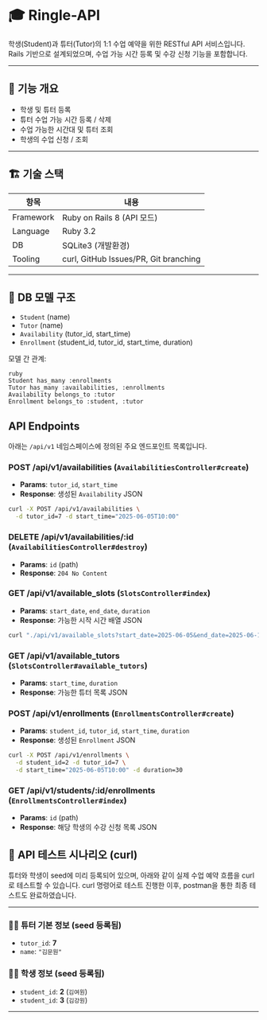 # 🎓 Ringle-API

학생(Student)과 튜터(Tutor)의 1:1 수업 예약을 위한 RESTful API 서비스입니다.  
Rails 기반으로 설계되었으며, 수업 가능 시간 등록 및 수강 신청 기능을 포함합니다.

---

## 🚀 기능 개요

- 학생 및 튜터 등록
- 튜터 수업 가능 시간 등록 / 삭제
- 수업 가능한 시간대 및 튜터 조회
- 학생의 수업 신청 / 조회

---

## 🏗️ 기술 스택

| 항목 | 내용 |
|------|------|
| Framework | Ruby on Rails 8 (API 모드) |
| Language | Ruby 3.2 |
| DB | SQLite3 (개발환경) |
| Tooling | curl, GitHub Issues/PR, Git branching |

---

## 📂 DB 모델 구조

- `Student` (name)
- `Tutor` (name)
- `Availability` (tutor_id, start_time)
- `Enrollment` (student_id, tutor_id, start_time, duration)

모델 간 관계:

```
ruby
Student has_many :enrollments  
Tutor has_many :availabilities, :enrollments  
Availability belongs_to :tutor  
Enrollment belongs_to :student, :tutor

```

## API Endpoints

아래는 `/api/v1` 네임스페이스에 정의된 주요 엔드포인트 목록입니다.

### POST /api/v1/availabilities (`AvailabilitiesController#create`)
- **Params**: `tutor_id`, `start_time`
- **Response**: 생성된 `Availability` JSON
```bash
curl -X POST /api/v1/availabilities \
  -d tutor_id=7 -d start_time="2025-06-05T10:00"
```

### DELETE /api/v1/availabilities/:id (`AvailabilitiesController#destroy`)
- **Params**: `id` (path)
- **Response**: `204 No Content`

### GET /api/v1/available_slots (`SlotsController#index`)
- **Params**: `start_date`, `end_date`, `duration`
- **Response**: 가능한 시작 시간 배열 JSON
```bash
curl "./api/v1/available_slots?start_date=2025-06-05&end_date=2025-06-10&duration=30"
```

### GET /api/v1/available_tutors (`SlotsController#available_tutors`)
- **Params**: `start_time`, `duration`
- **Response**: 가능한 튜터 목록 JSON

### POST /api/v1/enrollments (`EnrollmentsController#create`)
- **Params**: `student_id`, `tutor_id`, `start_time`, `duration`
- **Response**: 생성된 `Enrollment` JSON
```bash
curl -X POST /api/v1/enrollments \
  -d student_id=2 -d tutor_id=7 \
  -d start_time="2025-06-05T10:00" -d duration=30
```

### GET /api/v1/students/:id/enrollments (`EnrollmentsController#index`)
- **Params**: `id` (path)
- **Response**: 해당 학생의 수강 신청 목록 JSON

## 🧪 API 테스트 시나리오 (curl)

튜터와 학생이 seed에 미리 등록되어 있으며, 아래와 같이 실제 수업 예약 흐름을 curl로 테스트할 수 있습니다.
curl 명령어로 테스트 진행한 이후, postman을 통한 최종 테스트도 완료하였습니다. 

---

### 🧑‍🏫 튜터 기본 정보 (seed 등록됨)

- `tutor_id`: **7**
- `name`: `"김문원"`

### 👩‍🎓 학생 정보 (seed 등록됨)

- `student_id`: **2** (`김여원`)
- `student_id`: **3** (`김강원`)

---
